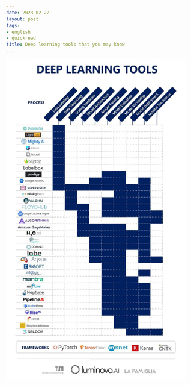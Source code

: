 ```yaml
---
date: 2023-02-22
layout: post
tags:
- english
- quickread
title: Deep learning tools that you may know
---
```


[![](/images/image-19.png)](https://media.licdn.com/dms/image/C5622AQHPlz_dHojlOg/feedshare-shrink_1280/0/1676964699590?e=1680134400&v=beta&t=njUk4MZuPQO5j-lRVktx1hBC6uu1pRDkFCFdvvcfO0k)
